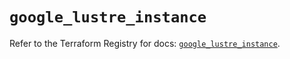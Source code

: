 # `google_lustre_instance`

Refer to the Terraform Registry for docs: [`google_lustre_instance`](https://registry.terraform.io/providers/hashicorp/google/6.48.0/docs/resources/lustre_instance).
